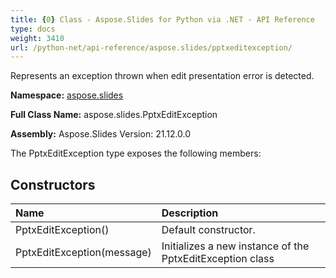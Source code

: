 ```yaml
---
title: {0} Class - Aspose.Slides for Python via .NET - API Reference
type: docs
weight: 3410
url: /python-net/api-reference/aspose.slides/pptxeditexception/
---
```


Represents an exception thrown when edit presentation error is detected.

**Namespace:** [aspose.slides](/python-net/api-reference/aspose.slides/)

**Full Class Name:** aspose.slides.PptxEditException

**Assembly:**  Aspose.Slides Version: 21.12.0.0

The PptxEditException type exposes the following members:
## **Constructors**
|**Name**|**Description**|
| :- | :- |
|PptxEditException()|Default constructor.|
|PptxEditException(message)|Initializes a new instance of the PptxEditException class|
